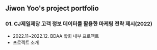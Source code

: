 ## Jiwon Yoo's project portfolio
### 01. CJ제일제당 고객 정보 데이터를 활용한 마케팅 전략 제시(2022)
- 2022.11~2022.12. BDAA 학회 내부 프로젝트
- 프로젝트 소개

 
